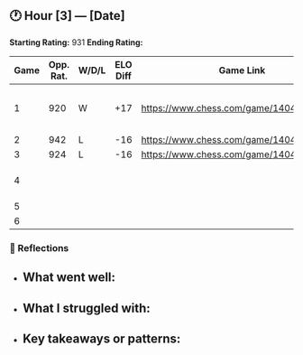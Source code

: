 ## 🕐 Hour [3] — [Date] 

**Starting Rating:** 
931
**Ending Rating:**

| Game | Opp. Rat. | W/D/L | ELO Diff |              Game Link                |             Notes           |
|------|-----------|-------|----------|---------------------------------------|-----------------------------|
| 1    |920        |W      |+17       |https://www.chess.com/game/140475952580|Took advantage of blunders nicely|
| 2    |942        |L      |-16       |https://www.chess.com/game/140476361886|                             |
| 3    |924        |L      |-16       |https://www.chess.com/game/140476603752|                             |
| 4    |           |       |          |                                       |Lessons on Chessly.com for 30 mins|
| 5    |           |       |          |                                       |                             |
| 6    |           |       |          |                                       |                             |

### 🧠 Reflections
- What went well:
  - 
- What I struggled with:
  - 
- Key takeaways or patterns:
  - 

